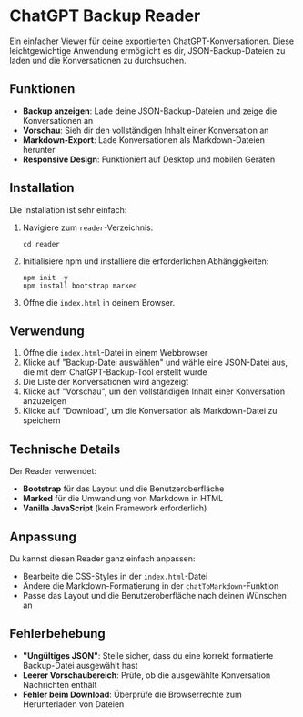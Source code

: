 # ChatGPT Backup Reader

Ein einfacher Viewer für deine exportierten ChatGPT-Konversationen. Diese leichtgewichtige Anwendung ermöglicht es dir, JSON-Backup-Dateien zu laden und die Konversationen zu durchsuchen.

## Funktionen

- **Backup anzeigen**: Lade deine JSON-Backup-Dateien und zeige die Konversationen an
- **Vorschau**: Sieh dir den vollständigen Inhalt einer Konversation an
- **Markdown-Export**: Lade Konversationen als Markdown-Dateien herunter
- **Responsive Design**: Funktioniert auf Desktop und mobilen Geräten

## Installation

Die Installation ist sehr einfach:

1. Navigiere zum `reader`-Verzeichnis:
   ```
   cd reader
   ```

2. Initialisiere npm und installiere die erforderlichen Abhängigkeiten:
   ```
   npm init -y
   npm install bootstrap marked
   ```

3. Öffne die `index.html` in deinem Browser.

## Verwendung

1. Öffne die `index.html`-Datei in einem Webbrowser
2. Klicke auf "Backup-Datei auswählen" und wähle eine JSON-Datei aus, die mit dem ChatGPT-Backup-Tool erstellt wurde
3. Die Liste der Konversationen wird angezeigt
4. Klicke auf "Vorschau", um den vollständigen Inhalt einer Konversation anzuzeigen
5. Klicke auf "Download", um die Konversation als Markdown-Datei zu speichern

## Technische Details

Der Reader verwendet:
- **Bootstrap** für das Layout und die Benutzeroberfläche
- **Marked** für die Umwandlung von Markdown in HTML
- **Vanilla JavaScript** (kein Framework erforderlich)

## Anpassung

Du kannst diesen Reader ganz einfach anpassen:
- Bearbeite die CSS-Styles in der `index.html`-Datei
- Ändere die Markdown-Formatierung in der `chatToMarkdown`-Funktion
- Passe das Layout und die Benutzeroberfläche nach deinen Wünschen an

## Fehlerbehebung

- **"Ungültiges JSON"**: Stelle sicher, dass du eine korrekt formatierte Backup-Datei ausgewählt hast
- **Leerer Vorschaubereich**: Prüfe, ob die ausgewählte Konversation Nachrichten enthält
- **Fehler beim Download**: Überprüfe die Browserrechte zum Herunterladen von Dateien
